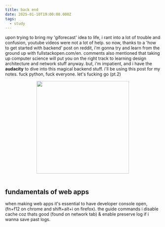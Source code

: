 ```yaml
---
title: back end
date: 2025-01-10T19:00:00.000Z
tags:
  - study
---
```

upon trying to bring my 'giforecast' idea to life, i rant into a lot of trouble and confusion, youtube videos were not a lot of help. so now, thanks to a 'how to get started with backend' post on reddit, i'm gonna try and learn from the ground up with fullstackopen.com/en. comments also mentioned that taking up computer science will put you on the right track to learning design architecture and network stuff anyway. but, i'm impatient, and i have the **audacity** to dive into this magical backend stuff. i'll be using this post for my notes. fuck python, fuck everyone. let's fucking go (pt.2)

<img src="https://i.pinimg.com/736x/ef/b5/11/efb5119dc51f634bbca577bae2e03a4e.jpg" style="display:block; margin-left:auto; margin-right:auto; width:300px;">

<br>

<h2>fundamentals of web apps</h2>

when making web apps it's essential to have developer console open, (fn+f12 on chrome and shift+alt+i on firefox). the guide commands i disable cache coz thats good (found on network tab) & enable preserve log if i wanna save past logs.




